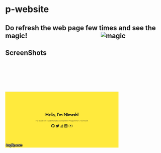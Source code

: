 # p-website

## Do refresh the web page few times and see the magic! <img src="https://media.giphy.com/media/12NUbkX6p4xOO4/giphy.gif" alt="magic" height="190" width="200" align="right"/>

## ScreenShots

![Refresh](./public/assets/2tmw31.gif)

<!-- <img src="/public/assets/webPage1.png" height="500px"/>
<img src="/public/assets/webPage2.png" height="500px"/>
<img src="/public/assets/webPage3.png" height="500px"/> -->
